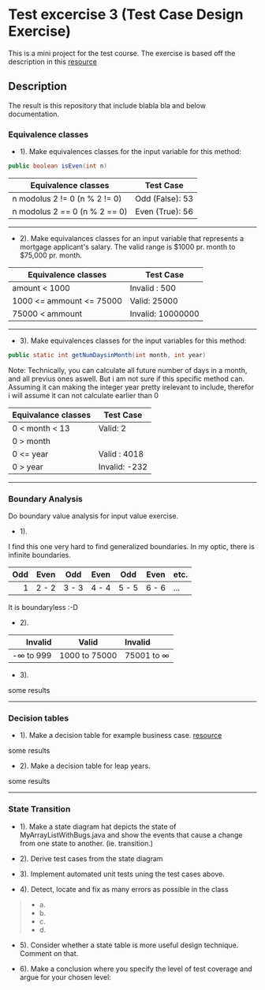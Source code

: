 # Test excercise 3 (Test Case Design Exercise)
This is a mini project for the test course. The exercise is based off the description in this [resource](https://github.com/datsoftlyngby/soft2018spring-test-teaching-material/blob/master/exercises/Test%20Case%20Exercises.pdf)

## Description



The result is this repository that include blabla bla and below documentation.


### Equivalence classes

- 1). Make equivalences classes for the input variable for this method: 
```java
public boolean isEven(int n)
```

Equivalence classes | Test Case
------------------ | ------------------------
n modolus 2 != 0 (n % 2 != 0)  | Odd (False): 53
n modolus 2 == 0 (n % 2 == 0) | Even (True): 56

------------------------

- 2). Make equivalances classes for an input variable that represents a mortgage applicant's salary. The valid range is $1000 pr. month to $75,000 pr. month.


Equivalence classes | Test Case
------------------- | ----------------
amount < 1000 | Invalid : 500
1000 <= ammount <= 75000 | Valid: 25000
75000 < ammount | Invalid: 10000000

-------------

- 3). Make equivalences classes for the input variables for this method:

```java
public static int getNumDaysinMonth(int month, int year)
```

Note: Technically, you can calculate all future number of days in a month, and all previus ones aswell. But i am not sure if this specific method can. Assuming it can making the integer year pretty irelevant to include, therefor i will assume it can not calculate earlier than 0

Equivalance classes       | Test Case
------------------------- | -------------------
0 < month < 13   | Valid: 2
0 > month || month > 13     | Invalid: -3  || 16
0 <= year | Valid : 4018
0 > year | Invalid: -232

-----------------------

### Boundary Analysis
Do boundary value analysis for input value exercise.

- 1).

I find this one very hard to find generalized boundaries. In my optic, there is infinite boundaries.

Odd | Even | Odd | Even | Odd | Even | etc.
---:| --- | --- | --- | --- | --- | ----
1 | 2 - 2 | 3 - 3 | 4 - 4 | 5 - 5 | 6 - 6 | ...

It is boundaryless :-D

- 2).

Invalid | Valid | Invalid
-----------:|:--------:|:--------
-∞ to 999 | 1000 to 75000 | 75001 to ∞

- 3).

some results

----------

### Decision tables

- 1). Make a decision table for example business case. [resource](https://github.com/datsoftlyngby/soft2018spring-test-teaching-material/blob/master/exercises/Test%20Case%20Exercises.pdf)

some results


- 2). Make a decision table for leap years.


some results



-----------

### State Transition

- 1). Make a state diagram hat depicts the state of MyArrayListWithBugs.java and show the events that cause a change from one state to another. (ie. transition.)

- 2). Derive test cases from the state diagram

- 3). Implement automated unit tests uning the test cases above.

- 4). Detect, locate and fix as many errors as possible in the class
>- a. 
>- b. 
>- c.
>- d. 

- 5). Consider whether a state table is more useful design technique. Comment on that.

- 6). Make a conclusion where you specify the level of test coverage and argue for your chosen level:
